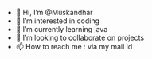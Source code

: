 - 👋 Hi, I’m @Muskandhar
- 👀 I’m interested in coding 
- 🌱 I’m currently learning java 
- 💞️ I’m looking to collaborate on projects
- 📫 How to reach me : via my mail id

<!---
Muskandhar/Muskandhar is a ✨ special ✨ repository because its `README.md` (this file) appears on your GitHub profile.
You can click the Preview link to take a look at your changes.
--->
